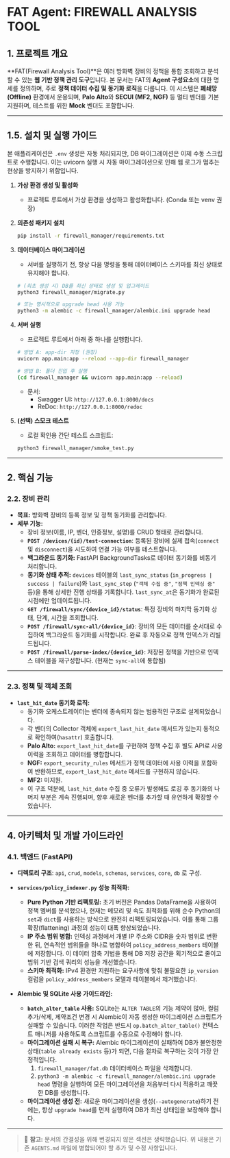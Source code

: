 # FAT Agent: FIREWALL ANALYSIS TOOL

## 1. 프로젝트 개요

**FAT(Firewall Analysis Tool)**은 여러 방화벽 장비의 정책을 통합 조회하고 분석할 수 있는 **웹 기반 정책 관리 도구**입니다.
본 문서는 FAT의 **Agent 구성요소**에 대한 명세를 정의하며, 주로 **정책 데이터 수집 및 동기화 로직**을 다룹니다.
이 시스템은 **폐쇄망(Offline)** 환경에서 운용되며, **Palo Alto**와 **SECUI (MF2, NGF)** 등 멀티 벤더를 기본 지원하며, 테스트를 위한 **Mock** 벤더도 포함합니다.

---

## 1.5. 설치 및 실행 가이드

본 애플리케이션은 `.env` 생성은 자동 처리되지만, DB 마이그레이션은 이제 수동 스크립트로 수행합니다. 이는 uvicorn 실행 시 자동 마이그레이션으로 인해 웹 로그가 멈추는 현상을 방지하기 위함입니다.

1.  **가상 환경 생성 및 활성화**
    - 프로젝트 루트에서 가상 환경을 생성하고 활성화합니다. (Conda 또는 venv 권장)

2.  **의존성 패키지 설치**
    ```bash
    pip install -r firewall_manager/requirements.txt
    ```

3.  **데이터베이스 마이그레이션**
    - 서버를 실행하기 전, 항상 다음 명령을 통해 데이터베이스 스키마를 최신 상태로 유지해야 합니다.
    ```bash
    # (최초 생성 시) DB를 최신 상태로 생성 및 업그레이드
    python3 firewall_manager/migrate.py

    # 또는 명시적으로 upgrade head 사용 가능
    python3 -m alembic -c firewall_manager/alembic.ini upgrade head
    ```

4.  **서버 실행**
    - 프로젝트 루트에서 아래 중 하나를 실행합니다.
    ```bash
    # 방법 A: app-dir 지정 (권장)
    uvicorn app.main:app --reload --app-dir firewall_manager

    # 방법 B: 폴더 진입 후 실행
    (cd firewall_manager && uvicorn app.main:app --reload)
    ```
    - 문서:
      - Swagger UI: `http://127.0.0.1:8000/docs`
      - ReDoc: `http://127.0.0.1:8000/redoc`

5.  **(선택) 스모크 테스트**
    - 로컬 확인용 간단 테스트 스크립트:
    ```bash
    python3 firewall_manager/smoke_test.py
    ```

---

## 2. 핵심 기능

### 2.2. 장비 관리
- **목표:** 방화벽 장비의 등록 정보 및 정책 동기화를 관리합니다.
- **세부 기능:**
  - 장비 정보(이름, IP, 벤더, 인증정보, 설명)를 CRUD 형태로 관리합니다.
  - **`POST /devices/{id}/test-connection`**: 등록된 장비에 실제 접속(`connect` 및 `disconnect`)을 시도하여 연결 가능 여부를 테스트합니다.
  - **백그라운드 동기화:** FastAPI BackgroundTasks로 데이터 동기화를 비동기 처리합니다.
  - **동기화 상태 추적:** `devices` 테이블의 `last_sync_status` (`in_progress | success | failure`)와 `last_sync_step` (`"객체 수집 중"`, `"정책 인덱싱 중"` 등)을 통해 상세한 진행 상태를 기록합니다. `last_sync_at`은 동기화가 완료된 시점에만 업데이트됩니다.
  - **`GET /firewall/sync/{device_id}/status`**: 특정 장비의 마지막 동기화 상태, 단계, 시간을 조회합니다.
  - **`POST /firewall/sync-all/{device_id}`**: 장비의 모든 데이터를 순서대로 수집하여 백그라운드 동기화를 시작합니다. 완료 후 자동으로 정책 인덱스가 리빌드됩니다.
  - **`POST /firewall/parse-index/{device_id}`**: 저장된 정책을 기반으로 인덱스 테이블을 재구성합니다. (현재는 `sync-all`에 통합됨)

---

### 2.3. 정책 및 객체 조회
- **`last_hit_date` 동기화 로직:**
  - 동기화 오케스트레이터는 벤더에 종속되지 않는 범용적인 구조로 설계되었습니다.
  - 각 벤더의 Collector 객체에 `export_last_hit_date` 메서드가 있는지 동적으로 확인하여(`hasattr`) 호출합니다.
  - **Palo Alto:** `export_last_hit_date`를 구현하여 정책 수집 후 별도 API로 사용 이력을 조회하고 데이터를 병합합니다.
  - **NGF:** `export_security_rules` 메서드가 정책 데이터에 사용 이력을 포함하여 반환하므로, `export_last_hit_date` 메서드를 구현하지 않습니다.
  - **MF2:** 미지원.
  - 이 구조 덕분에, `last_hit_date` 수집 중 오류가 발생해도 로깅 후 동기화의 나머지 부분은 계속 진행되며, 향후 새로운 벤더를 추가할 때 유연하게 확장할 수 있습니다.

---

## 4. 아키텍처 및 개발 가이드라인

### 4.1. 백엔드 (FastAPI)
- **디렉토리 구조**: `api`, `crud`, `models`, `schemas`, `services`, `core`, `db` 로 구성.
- **`services/policy_indexer.py` 성능 최적화:**
    - **Pure Python 기반 리팩토링:** 초기 버전은 Pandas DataFrame을 사용하여 정책 멤버를 분석했으나, 현재는 메모리 및 속도 최적화를 위해 순수 Python의 `set`과 `dict`를 사용하는 방식으로 완전히 리팩토링되었습니다. 이를 통해 그룹 확장(flattening) 과정의 성능이 대폭 향상되었습니다.
    - **IP 주소 범위 병합:** 인덱싱 과정에서 개별 IP 주소와 CIDR을 숫자 범위로 변환한 뒤, 연속적인 범위들을 하나로 병합하여 `policy_address_members` 테이블에 저장합니다. 이 데이터 압축 기법을 통해 DB 저장 공간을 획기적으로 줄이고 범위 기반 검색 쿼리의 성능을 개선했습니다.
    - **스키마 최적화:** IPv4 환경만 지원하는 요구사항에 맞춰 불필요한 `ip_version` 컬럼을 `policy_address_members` 모델과 테이블에서 제거했습니다.

- **Alembic 및 SQLite 사용 가이드라인:**
    - **`batch_alter_table` 사용:** SQLite는 `ALTER TABLE`의 기능 제약이 많아, 컬럼 추가/삭제, 제약조건 변경 시 Alembic이 자동 생성한 마이그레이션 스크립트가 실패할 수 있습니다. 이러한 작업은 반드시 `op.batch_alter_table()` 컨텍스트 매니저를 사용하도록 스크립트를 수동으로 수정해야 합니다.
    - **마이그레이션 실패 시 복구:** Alembic 마이그레이션이 실패하여 DB가 불안정한 상태(`table already exists` 등)가 되면, 다음 절차로 복구하는 것이 가장 안정적입니다.
      1.  `firewall_manager/fat.db` 데이터베이스 파일을 삭제합니다.
      2.  `python3 -m alembic -c firewall_manager/alembic.ini upgrade head` 명령을 실행하여 모든 마이그레이션을 처음부터 다시 적용하고 깨끗한 DB를 생성합니다.
    - **마이그레이션 생성 전:** 새로운 마이그레이션을 생성(`--autogenerate`)하기 전에는, 항상 `upgrade head`를 먼저 실행하여 DB가 최신 상태임을 보장해야 합니다.

---
> 📘 **참고:** 문서의 간결성을 위해 변경되지 않은 섹션은 생략했습니다. 위 내용은 기존 `AGENTS.md` 파일에 병합되어야 할 추가 및 수정 사항입니다.
